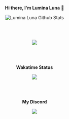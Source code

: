 <p align="center"><strong>Hi there, I'm Lumina Luna</strong> 👋<p>

<p align="center">
  <img alt="Lumina Luna Github Stats" src="https://github-readme-stats.codestackr.vercel.app/api?username=luminalunaa&show_icons=true&hide_border=true&theme=radical" />
</p>

[website]: https://tokisaki.xyz
[twitter]: https://twitter.com/tokisaki
[youtube]: https://youtube.com/codeSTACKr
[instagram]: https://instagram.com/codeSTACKr
[linkedin]: https://linkedin.com/in/codeSTACKr
[webdevplaylist]: https://www.youtube.com/playlist?list=PLkwxH9e_vrAJ0WbEsFA9W3I1W-g_BTsbt
[jsplaylist]: https://www.youtube.com/playlist?list=PLkwxH9e_vrALRJKu7wfXby3MKeflhTu6B
[cssplaylist]: https://www.youtube.com/playlist?list=PLkwxH9e_vrALSdvZuEh6gqQdmDoDIoqz4
[reactplaylist]: https://www.youtube.com/playlist?list=PLkwxH9e_vrAK4TdffpxKY3QGyHCpxFcQ0
<br>
<br>
<p align="center">
<a href="https://github.com/luminalunaa?tab=repositories">
  <img src="https://github-readme-stats.vercel.app/api/top-langs/?username=luminalunaa&layout=compact&show_icons=true&title_color=fff&icon_color=79ff97&text_color=9f9f9f&bg_color=151515" />
</a>
</p>
<br>
<br>
<p align="center"><strong>Wakatime Status</strong></p>
<p align="center">
<img src="https://github-readme-stats.vercel.app/api/wakatime?username=luminaluna" />
</p>
<br>
<br>
<p align="center"><strong>My Discord</strong></p>
<p align="center">
<img src="https://discord.c99.nl/widget/theme-3/242969117479403520.png" />
</p>
